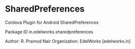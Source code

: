 SharedPreferences
=================

Cordova Plugin for Android SharedPreferences

Package ID in.edelworks.sharedpreferences

Author: R. Pramod Nair
Organization: EdelWorks [edelworks.in]
